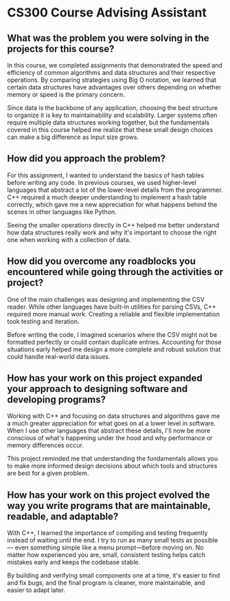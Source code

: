 # CS300 Course Advising Assistant

## What was the problem you were solving in the projects for this course?

In this course, we completed assignments that demonstrated the speed and efficiency of common algorithms and data structures and their respective operations. By comparing strategies using Big O notation, we learned that certain data structures have advantages over others depending on whether memory or speed is the primary concern.

Since data is the backbone of any application, choosing the best structure to organize it is key to maintainability and scalability. Larger systems often require multiple data structures working together, but the fundamentals covered in this course helped me realize that these small design choices can make a big difference as input size grows.

## How did you approach the problem?

For this assignment, I wanted to understand the basics of hash tables before writing any code. In previous courses, we used higher-level languages that abstract a lot of the lower-level details from the programmer. C++ required a much deeper understanding to implement a hash table correctly, which gave me a new appreciation for what happens behind the scenes in other languages like Python.

Seeing the smaller operations directly in C++ helped me better understand how data structures really work and why it's important to choose the right one when working with a collection of data.

## How did you overcome any roadblocks you encountered while going through the activities or project?

One of the main challenges was designing and implementing the CSV reader. While other languages have built-in utilities for parsing CSVs, C++ required more manual work. Creating a reliable and flexible implementation took testing and iteration.

Before writing the code, I imagined scenarios where the CSV might not be formatted perfectly or could contain duplicate entries. Accounting for those situations early helped me design a more complete and robust solution that could handle real-world data issues.

## How has your work on this project expanded your approach to designing software and developing programs?

Working with C++ and focusing on data structures and algorithms gave me a much greater appreciation for what goes on at a lower level in software. When I use other languages that abstract these details, I'll now be more conscious of what's happening under the hood and why performance or memory differences occur.

This project reminded me that understanding the fundamentals allows you to make more informed design decisions about which tools and structures are best for a given problem.

## How has your work on this project evolved the way you write programs that are maintainable, readable, and adaptable?

With C++, I learned the importance of compiling and testing frequently instead of waiting until the end. I try to run as many small tests as possible— even something simple like a menu prompt—before moving on. No matter how experienced you are, small, consistent testing helps catch mistakes early and keeps the codebase stable.

By building and verifying small components one at a time, it's easier to find and fix bugs, and the final program is cleaner, more maintainable, and easier to adapt later.
